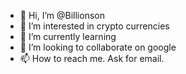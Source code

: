 - 👋 Hi, I’m @Billionson
- 👀 I’m interested in crypto currencies 
- 🌱 I’m currently learning 
- 💞️ I’m looking to collaborate on google 
- 📫 How to reach me. Ask for email.

<!---
Billionson/Billionson is a ✨ special ✨ repository because its `README.md` (this file) appears on your GitHub profile.
You can click the Preview link to take a look at your changes.
--->
